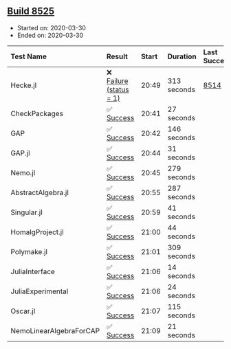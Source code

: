 ## [Build 8525](https://oscarci.mathematik.uni-kl.de/job/oscar/8525/)

* Started on: 2020-03-30
* Ended on: 2020-03-30

| Test Name    | Result | Start | Duration | Last Success | First Failure |
|:-------------|:-------|:------|:---------|:-------------|:--------------|
| Hecke.jl | ❌ [Failure (status = 1)](https://oscarci.mathematik.uni-kl.de/job/oscar/8525/artifact/logs/build-8525/Hecke.jl.log) | 20:49 | 313 seconds | [8514](https://oscarci.mathematik.uni-kl.de/job/oscar/8514/) | [8515](https://oscarci.mathematik.uni-kl.de/job/oscar/8515/) |
| CheckPackages | ✅ [Success](https://oscarci.mathematik.uni-kl.de/job/oscar/8525/artifact/logs/build-8525/CheckPackages.log) | 20:41 | 27 seconds |  |  |
| GAP | ✅ [Success](https://oscarci.mathematik.uni-kl.de/job/oscar/8525/artifact/logs/build-8525/GAP.log) | 20:42 | 146 seconds |  |  |
| GAP.jl | ✅ [Success](https://oscarci.mathematik.uni-kl.de/job/oscar/8525/artifact/logs/build-8525/GAP.jl.log) | 20:44 | 31 seconds |  |  |
| Nemo.jl | ✅ [Success](https://oscarci.mathematik.uni-kl.de/job/oscar/8525/artifact/logs/build-8525/Nemo.jl.log) | 20:45 | 279 seconds |  |  |
| AbstractAlgebra.jl | ✅ [Success](https://oscarci.mathematik.uni-kl.de/job/oscar/8525/artifact/logs/build-8525/AbstractAlgebra.jl.log) | 20:55 | 287 seconds |  |  |
| Singular.jl | ✅ [Success](https://oscarci.mathematik.uni-kl.de/job/oscar/8525/artifact/logs/build-8525/Singular.jl.log) | 20:59 | 41 seconds |  |  |
| HomalgProject.jl | ✅ [Success](https://oscarci.mathematik.uni-kl.de/job/oscar/8525/artifact/logs/build-8525/HomalgProject.jl.log) | 21:00 | 44 seconds |  |  |
| Polymake.jl | ✅ [Success](https://oscarci.mathematik.uni-kl.de/job/oscar/8525/artifact/logs/build-8525/Polymake.jl.log) | 21:01 | 309 seconds |  |  |
| JuliaInterface | ✅ [Success](https://oscarci.mathematik.uni-kl.de/job/oscar/8525/artifact/logs/build-8525/JuliaInterface.log) | 21:06 | 14 seconds |  |  |
| JuliaExperimental | ✅ [Success](https://oscarci.mathematik.uni-kl.de/job/oscar/8525/artifact/logs/build-8525/JuliaExperimental.log) | 21:06 | 24 seconds |  |  |
| Oscar.jl | ✅ [Success](https://oscarci.mathematik.uni-kl.de/job/oscar/8525/artifact/logs/build-8525/Oscar.jl.log) | 21:07 | 115 seconds |  |  |
| NemoLinearAlgebraForCAP | ✅ [Success](https://oscarci.mathematik.uni-kl.de/job/oscar/8525/artifact/logs/build-8525/NemoLinearAlgebraForCAP.log) | 21:09 | 21 seconds |  |  |
